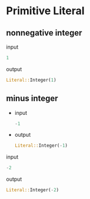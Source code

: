 # Primitive Literal

## nonnegative integer

input

```python
1
```

output

```rust
Literal::Integer(1)
```

## minus integer

- input

    ```python
    -1
    ```

- output

    ```rust
    Literal::Integer(-1)
    ```

input

```python
-2
```

output

```rust
Literal::Integer(-2)
```
